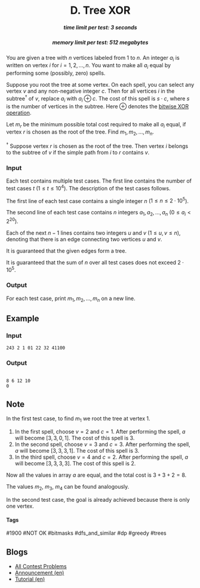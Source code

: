 <h1 style='text-align: center;'> D. Tree XOR</h1>

<h5 style='text-align: center;'>time limit per test: 3 seconds</h5>
<h5 style='text-align: center;'>memory limit per test: 512 megabytes</h5>

You are given a tree with $n$ vertices labeled from $1$ to $n$. An integer $a_{i}$ is written on vertex $i$ for $i = 1, 2, \ldots, n$. You want to make all $a_{i}$ equal by performing some (possibly, zero) spells.

Suppose you root the tree at some vertex. On each spell, you can select any vertex $v$ and any non-negative integer $c$. Then for all vertices $i$ in the subtree$^{\dagger}$ of $v$, replace $a_{i}$ with $a_{i} \oplus c$. The cost of this spell is $s \cdot c$, where $s$ is the number of vertices in the subtree. Here $\oplus$ denotes the [bitwise XOR operation](https://en.wikipedia.org/wiki/Bitwise_operation#XOR).

Let $m_r$ be the minimum possible total cost required to make all $a_i$ equal, if vertex $r$ is chosen as the root of the tree. Find $m_{1}, m_{2}, \ldots, m_{n}$.

$^{\dagger}$ Suppose vertex $r$ is chosen as the root of the tree. Then vertex $i$ belongs to the subtree of $v$ if the simple path from $i$ to $r$ contains $v$.

### Input

Each test contains multiple test cases. The first line contains the number of test cases $t$ ($1 \le t \le 10^{4}$). The description of the test cases follows.

The first line of each test case contains a single integer $n$ ($1 \le n \le 2 \cdot 10^{5}$).

The second line of each test case contains $n$ integers $a_1, a_2, \ldots, a_n$ ($0 \le a_i < 2^{20}$).

Each of the next $n-1$ lines contains two integers $u$ and $v$ ($1 \le u, v \le n$), denoting that there is an edge connecting two vertices $u$ and $v$.

It is guaranteed that the given edges form a tree.

It is guaranteed that the sum of $n$ over all test cases does not exceed $2 \cdot 10^{5}$.

### Output

For each test case, print $m_1, m_2, \ldots, m_n$ on a new line.

## Example

### Input


```text
243 2 1 01 22 32 41100
```
### Output

```text

8 6 12 10 
0 

```
## Note

In the first test case, to find $m_1$ we root the tree at vertex $1$. 

1. In the first spell, choose $v=2$ and $c=1$. After performing the spell, $a$ will become $[3, 3, 0, 1]$. The cost of this spell is $3$.
2. In the second spell, choose $v=3$ and $c=3$. After performing the spell, $a$ will become $[3, 3, 3, 1]$. The cost of this spell is $3$.
3. In the third spell, choose $v=4$ and $c=2$. After performing the spell, $a$ will become $[3, 3, 3, 3]$. The cost of this spell is $2$.

Now all the values in array $a$ are equal, and the total cost is $3 + 3 + 2 = 8$.

The values $m_2$, $m_3$, $m_4$ can be found analogously.

In the second test case, the goal is already achieved because there is only one vertex.



#### Tags 

#1900 #NOT OK #bitmasks #dfs_and_similar #dp #greedy #trees 

## Blogs
- [All Contest Problems](../Codeforces_Round_899_(Div._2).md)
- [Announcement (en)](../blogs/Announcement_(en).md)
- [Tutorial (en)](../blogs/Tutorial_(en).md)
